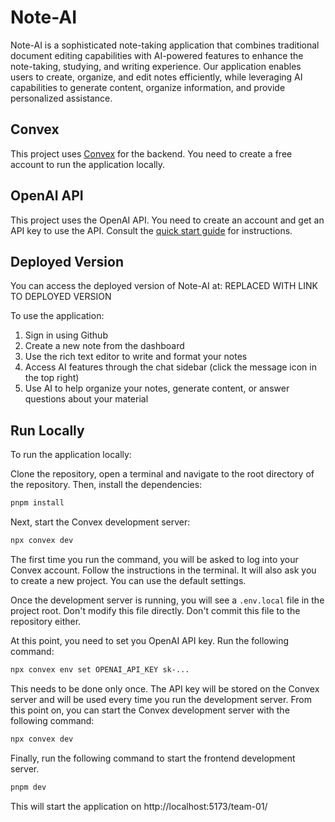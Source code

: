 # Note-AI

Note-AI is a sophisticated note-taking application that combines traditional document editing capabilities with AI-powered features to enhance the note-taking, studying, and writing experience. Our application enables users to create, organize, and edit notes efficiently, while leveraging AI capabilities to generate content, organize information, and provide personalized assistance.

## Convex

This project uses [Convex](https://convex.dev/) for the backend. You need to create a free account to run the application locally.

## OpenAI API

This project uses the OpenAI API. You need to create an account and get an API key to use the API. Consult the [quick start guide](https://platform.openai.com/docs/quickstart) for instructions.

## Deployed Version

You can access the deployed version of Note-AI at:
REPLACED WITH LINK TO DEPLOYED VERSION

To use the application:
1. Sign in using Github
2. Create a new note from the dashboard
3. Use the rich text editor to write and format your notes
4. Access AI features through the chat sidebar (click the message icon in the top right)
5. Use AI to help organize your notes, generate content, or answer questions about your material

## Run Locally

To run the application locally:

Clone the repository, open a terminal and navigate to the root directory of the repository. Then, install the dependencies:

```bash
pnpm install
```

Next, start the Convex development server:

```bash
npx convex dev
```

The first time you run the command, you will be asked to log into your Convex account. Follow the instructions in the terminal. It will also ask you to create a new project. You can use the default settings.

Once the development server is running, you will see a `.env.local` file in the project root. Don't modify this file directly. Don't commit this file to the repository either.

At this point, you need to set you OpenAI API key. Run the following command:

```bash
npx convex env set OPENAI_API_KEY sk-...
```

This needs to be done only once. The API key will be stored on the Convex server and will be used every time you run the development server. From this point on, you can start the Convex development server with the following command:

```bash
npx convex dev
```

Finally, run the following command to start the frontend development server.

```bash
pnpm dev
```

This will start the application on http://localhost:5173/team-01/

